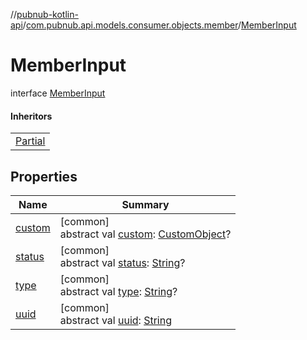 //[pubnub-kotlin-api](../../../index.md)/[com.pubnub.api.models.consumer.objects.member](../index.md)/[MemberInput](index.md)

# MemberInput

interface [MemberInput](index.md)

#### Inheritors

| |
|---|
| [Partial](../-p-n-member/-partial/index.md) |

## Properties

| Name | Summary |
|---|---|
| [custom](custom.md) | [common]<br>abstract val [custom](custom.md): [CustomObject](../../com.pubnub.kmp/-custom-object/index.md)? |
| [status](status.md) | [common]<br>abstract val [status](status.md): [String](https://kotlinlang.org/api/latest/jvm/stdlib/kotlin-stdlib/kotlin/-string/index.html)? |
| [type](type.md) | [common]<br>abstract val [type](type.md): [String](https://kotlinlang.org/api/latest/jvm/stdlib/kotlin-stdlib/kotlin/-string/index.html)? |
| [uuid](uuid.md) | [common]<br>abstract val [uuid](uuid.md): [String](https://kotlinlang.org/api/latest/jvm/stdlib/kotlin-stdlib/kotlin/-string/index.html) |
